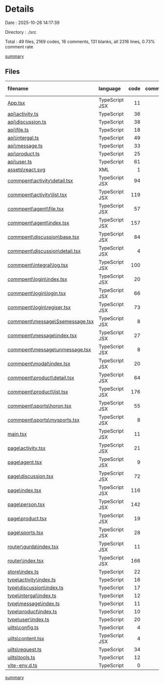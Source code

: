 # Details

Date : 2025-10-26 14:17:39

Directory : ./src

Total : 49 files,  2169 codes, 16 comments, 131 blanks, all 2316 lines, 0.73% comment rate

[summary](results.md)

## Files
| filename | language | code | comment | blank | total | comment rate |
| :--- | :--- | ---: | ---: | ---: | ---: | ---: |
| [App.tsx](../src\App.tsx) | TypeScript JSX | 11 | 0 | 2 | 13 | 0.00% |
| [api\activity.ts](../src\api\activity.ts) | TypeScript | 36 | 0 | 3 | 39 | 0.00% |
| [api\discussion.ts](../src\api\discussion.ts) | TypeScript | 38 | 0 | 4 | 42 | 0.00% |
| [api\file.ts](../src\api\file.ts) | TypeScript | 18 | 0 | 1 | 19 | 0.00% |
| [api\intergal.ts](../src\api\intergal.ts) | TypeScript | 49 | 0 | 3 | 52 | 0.00% |
| [api\message.ts](../src\api\message.ts) | TypeScript | 33 | 0 | 2 | 35 | 0.00% |
| [api\product.ts](../src\api\product.ts) | TypeScript | 25 | 0 | 3 | 28 | 0.00% |
| [api\user.ts](../src\api\user.ts) | TypeScript | 61 | 0 | 5 | 66 | 0.00% |
| [assets\react.svg](../src\assets\react.svg) | XML | 1 | 0 | 0 | 1 | 0.00% |
| [commpent\activity\detail.tsx](../src\commpent\activity\detail.tsx) | TypeScript JSX | 94 | 1 | 8 | 103 | 1.05% |
| [commpent\activity\list.tsx](../src\commpent\activity\list.tsx) | TypeScript JSX | 119 | 3 | 10 | 132 | 2.46% |
| [commpent\agent\file.tsx](../src\commpent\agent\file.tsx) | TypeScript JSX | 57 | 0 | 2 | 59 | 0.00% |
| [commpent\agent\index.tsx](../src\commpent\agent\index.tsx) | TypeScript JSX | 157 | 1 | 14 | 172 | 0.63% |
| [commpent\discussion\base.tsx](../src\commpent\discussion\base.tsx) | TypeScript JSX | 84 | 0 | 5 | 89 | 0.00% |
| [commpent\discussion\detail.tsx](../src\commpent\discussion\detail.tsx) | TypeScript JSX | 4 | 0 | 1 | 5 | 0.00% |
| [commpent\integral\log.tsx](../src\commpent\integral\log.tsx) | TypeScript JSX | 100 | 0 | 9 | 109 | 0.00% |
| [commpent\login\index.tsx](../src\commpent\login\index.tsx) | TypeScript JSX | 20 | 0 | 0 | 20 | 0.00% |
| [commpent\login\login.tsx](../src\commpent\login\login.tsx) | TypeScript JSX | 66 | 0 | 1 | 67 | 0.00% |
| [commpent\login\regiser.tsx](../src\commpent\login\regiser.tsx) | TypeScript JSX | 73 | 0 | 5 | 78 | 0.00% |
| [commpent\message\Ssemessage.tsx](../src\commpent\message\Ssemessage.tsx) | TypeScript JSX | 8 | 0 | 0 | 8 | 0.00% |
| [commpent\message\index.tsx](../src\commpent\message\index.tsx) | TypeScript JSX | 27 | 0 | 0 | 27 | 0.00% |
| [commpent\message\unmessage.tsx](../src\commpent\message\unmessage.tsx) | TypeScript JSX | 8 | 0 | 0 | 8 | 0.00% |
| [commpent\modal\index.tsx](../src\commpent\modal\index.tsx) | TypeScript JSX | 20 | 0 | 0 | 20 | 0.00% |
| [commpent\product\detail.tsx](../src\commpent\product\detail.tsx) | TypeScript JSX | 64 | 0 | 8 | 72 | 0.00% |
| [commpent\product\list.tsx](../src\commpent\product\list.tsx) | TypeScript JSX | 176 | 1 | 14 | 191 | 0.56% |
| [commpent\sports\horon.tsx](../src\commpent\sports\horon.tsx) | TypeScript JSX | 55 | 0 | 0 | 55 | 0.00% |
| [commpent\sports\mysports.tsx](../src\commpent\sports\mysports.tsx) | TypeScript JSX | 8 | 0 | 0 | 8 | 0.00% |
| [main.tsx](../src\main.tsx) | TypeScript JSX | 11 | 0 | 2 | 13 | 0.00% |
| [page\activity.tsx](../src\page\activity.tsx) | TypeScript JSX | 21 | 0 | 1 | 22 | 0.00% |
| [page\agent.tsx](../src\page\agent.tsx) | TypeScript JSX | 9 | 0 | 0 | 9 | 0.00% |
| [page\discussion.tsx](../src\page\discussion.tsx) | TypeScript JSX | 72 | 0 | 0 | 72 | 0.00% |
| [page\index.tsx](../src\page\index.tsx) | TypeScript JSX | 116 | 0 | 3 | 119 | 0.00% |
| [page\person.tsx](../src\page\person.tsx) | TypeScript JSX | 142 | 1 | 5 | 148 | 0.70% |
| [page\product.tsx](../src\page\product.tsx) | TypeScript JSX | 19 | 0 | 0 | 19 | 0.00% |
| [page\sports.tsx](../src\page\sports.tsx) | TypeScript JSX | 28 | 0 | 0 | 28 | 0.00% |
| [router\gurda\index.tsx](../src\router\gurda\index.tsx) | TypeScript JSX | 11 | 0 | 2 | 13 | 0.00% |
| [router\index.tsx](../src\router\index.tsx) | TypeScript JSX | 166 | 0 | 6 | 172 | 0.00% |
| [store\index.ts](../src\store\index.ts) | TypeScript | 22 | 0 | 2 | 24 | 0.00% |
| [type\activity\index.ts](../src\type\activity\index.ts) | TypeScript | 16 | 0 | 1 | 17 | 0.00% |
| [type\discussion\index.ts](../src\type\discussion\index.ts) | TypeScript | 17 | 0 | 1 | 18 | 0.00% |
| [type\intergal\index.ts](../src\type\intergal\index.ts) | TypeScript | 12 | 0 | 1 | 13 | 0.00% |
| [type\message\index.ts](../src\type\message\index.ts) | TypeScript | 11 | 0 | 2 | 13 | 0.00% |
| [type\product\index.ts](../src\type\product\index.ts) | TypeScript | 10 | 0 | 0 | 10 | 0.00% |
| [type\user\index.ts](../src\type\user\index.ts) | TypeScript | 20 | 0 | 1 | 21 | 0.00% |
| [uilts\config.ts](../src\uilts\config.ts) | TypeScript | 4 | 0 | 1 | 5 | 0.00% |
| [uilts\content.tsx](../src\uilts\content.tsx) | TypeScript JSX | 4 | 0 | 0 | 4 | 0.00% |
| [uilts\request.ts](../src\uilts\request.ts) | TypeScript | 34 | 8 | 2 | 44 | 19.05% |
| [uilts\tools.ts](../src\uilts\tools.ts) | TypeScript | 12 | 0 | 0 | 12 | 0.00% |
| [vite-env.d.ts](../src\vite-env.d.ts) | TypeScript | 0 | 1 | 1 | 2 | 100.00% |

[summary](results.md)